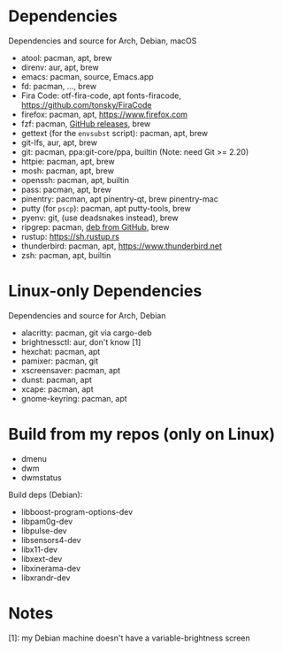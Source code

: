 # Dependencies

Dependencies and source for Arch, Debian, macOS

- atool: pacman, apt, brew
- direnv: aur, apt, brew
- emacs: pacman, source, Emacs.app
- fd: pacman, ..., brew
- Fira Code: otf-fira-code, apt fonts-firacode, https://github.com/tonsky/FiraCode
- firefox: pacman, apt, <https://www.firefox.com>
- fzf: pacman, [GitHub releases](https://github.com/junegunn/fzf-bin/releases), brew
- gettext (for the `envsubst` script): pacman, apt, brew
- git-lfs, aur, apt, brew
- git: pacman, ppa:git-core/ppa, builtin  (Note: need Git >= 2.20)
- httpie: pacman, apt, brew
- mosh: pacman, apt, brew
- openssh: pacman, apt, builtin
- pass: pacman, apt, brew
- pinentry: pacman, apt pinentry-qt, brew pinentry-mac
- putty (for `pscp`): pacman, apt putty-tools, brew
- pyenv: git, (use deadsnakes instead), brew
- ripgrep: pacman, [deb from GitHub](https://github.com/BurntSushi/ripgrep/releases), brew
- rustup: <https://sh.rustup.rs>
- thunderbird: pacman, apt, <https://www.thunderbird.net>
- zsh: pacman, apt, builtin

# Linux-only Dependencies

Dependencies and source for Arch, Debian

- alacritty: pacman, git via cargo-deb
- brightnessctl: aur, don't know \[1\]
- hexchat: pacman, apt
- pamixer: pacman, git
- xscreensaver: pacman, apt
- dunst: pacman, apt
- xcape: pacman, apt
- gnome-keyring: pacman, apt

# Build from my repos (only on Linux)

- dmenu
- dwm
- dwmstatus

Build deps (Debian):

- libboost-program-options-dev
- libpam0g-dev
- libpulse-dev
- libsensors4-dev
- libx11-dev
- libxext-dev
- libxinerama-dev
- libxrandr-dev

# Notes

\[1\]: my Debian machine doesn't have a variable-brightness screen
